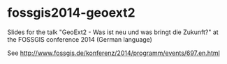 fossgis2014-geoext2
===================

Slides for the talk "GeoExt2 - Was ist neu und was bringt die Zukunft?" at the FOSSGIS conference 2014 (German language)

See http://www.fossgis.de/konferenz/2014/programm/events/697.en.html